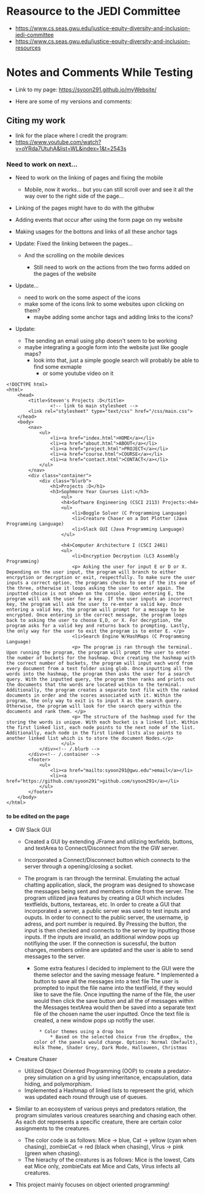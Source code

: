 # Reasource to the JEDI Committee
* https://www.cs.seas.gwu.edu/justice-equity-diversity-and-inclusion-jedi-committee
* https://www.cs.seas.gwu.edu/justice-equity-diversity-and-inclusion-resources
# Notes and Comments While Testing
* Link to my page: https://syoon291.github.io/myWebsite/

* Here are some of my versions and comments:

## Citing my work
* link for the place where I credit the program: 
* https://www.youtube.com/watch?v=oYRda7UtuhA&list=WL&index=1&t=2543s



### Need to work on next...

* Need to work on the linking of pages and fixing the mobile 
    * Mobile, now it works... but you can still scroll over and see it all the way over to the right side of the page...

* Linking of the pages might have to do with the githubw

* Adding events that occur after using the form page on my website

* Making usages for the bottons and links of all these anchor tags

* Update: Fixed the linking between the pages...
	* And the scrolling on the mobile devices

		* Still need to work on the actions from the two forms added on the pages of the website


* Update... 
    * need to work on the some aspect of the icons
    * make some of the icons link to some websites upon clicking on them?
        * maybe adding some anchor tags and adding links to the icons?

* Update: 
    * The sending an email using php doesn't seem to be working 
    * maybe integrating a google form into the website just like google maps?
        * look into that, just a simple google search will probably be able to find some exmaple 
            * or some youtube video on it 


```
<!DOCTYPE html>
<html>
	<head>
		<title>Steven's Projects :D</title>
				<!-- link to main stylesheet -->
		<link rel="stylesheet" type="text/css" href="/css/main.css">
	</head>
	<body>
		<nav>
    		<ul>
        		<li><a href="index.html">HOME</a></li>
				<li><a href="about.html">ABOUT</a></li>
				<li><a href="project.html">PROJECT</a></li>
				<li><a href="course.html">COURSE</a></li>
				<li><a href="contact.html">CONTACT</a></li>
    		</ul>
		</nav>
		<div class="container">
    		<div class="blurb">
        		<h1>Projects :D</h1>
				<h3>Sophmore Year Courses List:</h3>
				    <ul>
					<h4>Software Engineering (CSCI 2113) Projects:<h4>
					<ul>
					    <li>Boggle Solver (C Programming Language)
					    <li>Creature Chaser on a Dot Plotter (Java Programming Language)
					    <li>Slack GUI (Java Programming Language)
					</ul>

					<h4>Computer Architecture I (CSCI 2461)
					<ul>
					    <li>Encryption Decrpytion (LC3 Assembly Programming)
						<p> Asking the user for input E or D or X. Depending on the user input, the program will branch to either encrpytion or decryption or exit, respectfully. To make sure the user inputs a correct option, the programs checks to see if the its one of the three, otherwise it loops asking the user to enter again. The inputted choice is not shown on the console. Upon entering E, the program will ask the user for a key. If the user inputs an incorrect key, the program will ask the user to re-enter a valid key. Once entering a valid key, the program will prompt for a message to be encrypted. Once entering in the correct message, the program loops back to asking the user to choose E,D, or X. For decryption, the program asks for a valid key and returns back to prompting. Lastly, the only way for the user to exit the program is to enter E. </p>
					    <li>Search Engine W/HashMaps (C Programming Language)
						<p> The program is ran through the terminal. Upon running the program, the program will prompt the user to enter the number of buckets for the hashmap. Once creating the hashmap with the correct number of buckets, the program will input each word from every document from a test folder using glob. Once inputting all the words into the hashmap, the program then asks the user for a search query. With the inputted query, the program then ranks and prints out the documents that the words are located within to the terminal. Additionally, the program creates a separate text file with the ranked documents in order and the scores associated with it. Within the program, the only way to exit is to input X as the search query. Otherwise, the program will look for the search query within the documents and rank them. </p>
						<p> The structure of the hashmap used for the storing the words is unique. With each bucket is a linked list. Within the first linked list, each node points to the next node of the list. Additionally, each node in the first linked lists also points to another linked list which is to store the document Nodes.</p>    
					</ul>
    		</div><!-- /.blurb -->
		</div><!-- /.container -->
		<footer>
    		<ul>
        		<li><a href="mailto:syoon291@gwu.edu">email</a></li>
        		<li><a href="https://github.com/syoon291">github.com/syoon291</a></li>
			</ul>
		</footer>
	</body>
</html>

```


#### to be edited on the page

* GW Slack GUI
    * Created a GUI by extending JFrame and utilizing texfields, buttons, and textArea to Connect/Disconnect from the the GW server. 
    * Incorporated a Connect/Disconnect button which connects to the server through a opening/closing a socket.

    * The program is ran through the terminal. Emulating the actual chatting application, slack, the program was designed to showcase the messages being sent and members online from the server. The program utilized java features by creating a GUI which includes textfields, buttons, textareas, etc. In order to create a GUI that incorporated a server, a public server was used to test inputs and ouputs. In order to connect to the public server, the username, ip adress, and port number is required. By Pressing the button, the input is then checked and connects to the server by inputting those inputs. If the inputs are invalid, an additional window pops up notifiying the user. If the connection is sucessful, the button changes, members online are updated and the user is able to send messages to the server. 

        * Some extra features I decided to implement to the GUI were the theme selector and the saving message feature. 
                *  Implemented a button to save all the messages into a text file 
                The user is prompted to input the file name into the textField, if they would like to save the file. Once inputting the name of the file, the user would then click the save button and all the of messages within the Messages textArea would then be saved into a separate text file of the chosen name the user inputted. Once the text file is created, a new window pops up notifiy the user. 


                * Color themes using a drop box
                    * Based on the selected choice from the dropBox, the color of the panels would change. Options: Normal (Default), Hulk Theme, Shader Grey, Dark Mode, Halloween, Christmas

* Creature Chaser
    * Utilized Object Oriented Programming (OOP) to create a predator-prey simulation on a grid by using inheritance, encapsulation, data hiding, and polymorphism.
    * Implemented a Hashmap of linked lists to represent the grid, which was updated each round through use of queues.

* Similar to an ecosystem of various preys and predators relation, the program simulates various creatures searching and chasing each other. As each dot represents a specific creature, there are certain color assignments to the creatures. 
    * The color code is as follows: Mice -> blue, Cat -> yellow (cyan when chasing), zombieCat -> red (black when chasing), Virus -> pink (green when chasing). 
    * The hierachy of the creatures is as follows: Mice is the lowest, Cats eat Mice only, zombieCats eat Mice and Cats, Virus infects all creatures.

* This project mainly focuses on object oriented programming!
